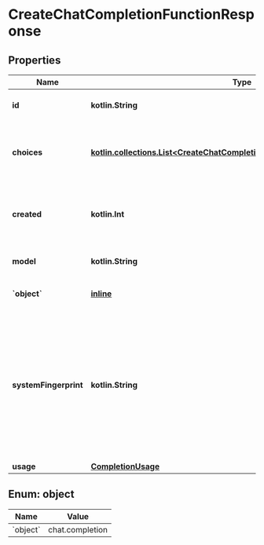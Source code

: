 
# CreateChatCompletionFunctionResponse

## Properties
Name | Type | Description | Notes
------------ | ------------- | ------------- | -------------
**id** | **kotlin.String** | A unique identifier for the chat completion. | 
**choices** | [**kotlin.collections.List&lt;CreateChatCompletionFunctionResponseChoicesInner&gt;**](CreateChatCompletionFunctionResponseChoicesInner.md) | A list of chat completion choices. Can be more than one if &#x60;n&#x60; is greater than 1. | 
**created** | **kotlin.Int** | The Unix timestamp (in seconds) of when the chat completion was created. | 
**model** | **kotlin.String** | The model used for the chat completion. | 
**&#x60;object&#x60;** | [**inline**](#&#x60;Object&#x60;) | The object type, which is always &#x60;chat.completion&#x60;. | 
**systemFingerprint** | **kotlin.String** | This fingerprint represents the backend configuration that the model runs with.  Can be used in conjunction with the &#x60;seed&#x60; request parameter to understand when backend changes have been made that might impact determinism.  |  [optional]
**usage** | [**CompletionUsage**](CompletionUsage.md) |  |  [optional]


<a id="`Object`"></a>
## Enum: object
Name | Value
---- | -----
&#x60;object&#x60; | chat.completion



